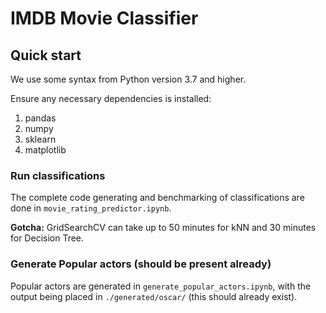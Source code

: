 IMDB Movie Classifier
===

## Quick start

We use some syntax from Python version 3.7 and higher.

Ensure any necessary dependencies is installed:

1. pandas
1. numpy
1. sklearn
1. matplotlib

### Run classifications

The complete code generating and benchmarking of classifications are done in `movie_rating_predictor.ipynb`.

**Gotcha:** GridSearchCV can take up to 50 minutes for kNN and 30 minutes for Decision Tree.

### Generate Popular actors (should be present already)

Popular actors are generated in `generate_popular_actors.ipynb`, with the output being placed in `./generated/oscar/` (this should already exist).